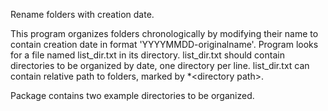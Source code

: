 Rename folders with creation date.

This program organizes folders chronologically by modifying their name to contain creation date in format 'YYYYMMDD-originalname'.
Program looks for a file named list_dir.txt in its directory. 
list_dir.txt should contain directories to be organized by date, one directory per line. 
list_dir.txt can contain relative path to folders, marked by *\<directory path>.

Package contains two example directories to be organized. 
